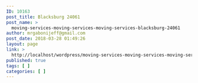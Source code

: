 ```yaml
---
ID: 10163
post_title: Blacksburg 24061
post_name: >
  moving-services-moving-services-moving-services-blacksburg-24061
author: mrgabonijeff@gmail.com
post_date: 2018-03-28 01:49:26
layout: page
link: >
  http://localhost/wordpress/moving-services-moving-services-moving-services-blacksburg-24061/
published: true
tags: [ ]
categories: [ ]
---
```

